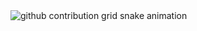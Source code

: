<picture align="center">
  <source media="(prefers-color-scheme: dark)" srcset="https://raw.githubusercontent.com/mari4souza/votoriaa/output/github-contribution-grid-snake-dark.svg">
  <source media="(prefers-color-scheme: light)" srcset="https://raw.githubusercontent.com/mari4souza/votoriaa/output/github-contribution-grid-snake-dark.svg">
  <img align="center" alt="github contribution grid snake animation" src="https://raw.githubusercontent.com/mari4souza/votoriaa/output/github-contribution-grid-snake.svg">
</picture>
